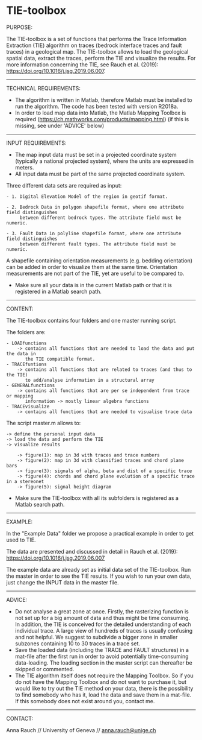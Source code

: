 # TIE-toolbox

PURPOSE:

The TIE-toolbox is a set of functions that performs the Trace Information Extraction (TIE) algorithm 
on traces (bedrock interface traces and fault traces) in a geological map. The TIE-toolbox allows to 
load the geological spatial data, extract the traces, perform the TIE and visualize the results. For more
information concerning the TIE, see Rauch et al. (2019): https://doi.org/10.1016/j.jsg.2019.06.007.


-----
TECHNICAL REQUIREMENTS:

- The algorithm is written in Matlab, therefore Matlab must be installed
  to run the algorithm. The code has been tested with version R2018a. 
- In order to load map data into Matlab, the Matlab Mapping Toolbox 
  is required (https://ch.mathworks.com/products/mapping.html)
  (if this is missing, see under 'ADVICE' below)

-----
INPUT REQUIREMENTS:

- The map input data must be set in a projected coordinate system (typically a national projected system),
  where the units are expressed in meters.
- All input data must be part of the same projected coordinate system.

Three different data sets are required as input:

	- 1. Digital Elevation Model of the region in geotif format.

	- 2. Bedrock Data in polygon shapefile format, where one attribute field distinguishes 
	     between different bedrock types. The attribute field must be numeric.

	- 3. Fault Data in polyline shapefile format, where one attribute field distinguishes 
	     between different fault types. The attribute field must be numeric.

A shapefile containing orientation measurements (e.g. bedding orientation) can be added in order
to visualize them at the same time. Orientation measurements are not part of the TIE, yet are
useful to be compared to.
		
- Make sure all your data is in the current Matlab path or that it is registered in a Matlab search path.

-----
CONTENT:

The TIE-toolbox contains four folders and one master running script.

The folders are:

	- LOADfunctions
		-> contains all functions that are needed to load the data and put the data in 
		   the TIE compatible format.
	- TRACEfuntions
		-> contains all functions that are related to traces (and thus to the TIE)
		   to add/analyse information in a structural array
	- GENERALfunctions
		-> contains all functions that are per se independent from trace or mapping
		   information -> mostly linear algebra functions
	- TRACEvisualize
		-> contains all functions that are needed to visualise trace data

The script master.m allows to:

	-> define the personal input data
	-> load the data and perform the TIE
	-> visualize results

		-> figure(1): map in 3d with traces and trace numbers
		-> figure(2): map in 3d with classified traces and chord plane bars
		-> figure(3): signals of alpha, beta and dist of a specific trace
		-> figure(4): chords and chord plane evolution of a specific trace in a stereonet
		-> figure(5): signal height diagram

- Make sure the TIE-toolbox with all its subfolders is registered as a Matlab search path.


-----
EXAMPLE:

In the "Example Data" folder we propose a practical example in order to get used to TIE. 

The data are presented and discussed in detail in Rauch et al. (2019): 
https://doi.org/10.1016/j.jsg.2019.06.007

The example data are already set as initial data set of the TIE-toolbox. Run the master in order to see
the TIE results. If you wish to run your own data, just change the INPUT data in the master file.

-----
ADVICE:

- Do not analyse a great zone at once. Firstly, the rasterizing function is not set up for a big amount of data
  and thus might be time consuming. In addition, the TIE is conceived for the detailed understanding of each 
  individual trace. A large view of hundreds of traces is usually confusing and not helpful. We suggest to 
  subdivide a bigger zone in smaller subzones containing 10 to 30 traces in a trace set.
- Save the loaded data (including the TRACE and FAULT structures) in a mat-file after the first run in order to 
  avoid potentially time-consuming data-loading. The loading section in the master script can thereafter be skipped
  or commented.
- The TIE algorithm itself does not require the Mapping Toolbox. So if you do not have the Mapping Toolbox and do
  not want to purchase it, but would like to try out the TIE method on your data, there is the possibility to find 
  somebody who has it, load the data and save them in a mat-file. If this somebody does not exist around you, 
  contact me.

-----
CONTACT:

Anna Rauch //
University of Geneva //
anna.rauch@unige.ch
